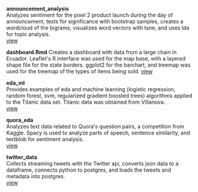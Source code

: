 **announcement_analysis**   
Analyzes sentiment for the pixel 2 product launch during the day of announcement, tests for significance with bootstrap samples, creates a wordcloud of the bigrams, visualizes word vectors with tsne, and uses lda for topic analysis.  
[view](https://nbviewer.jupyter.org/github/eddiepyang/portfolio/blob/master/announcement_analysis.ipynb)

**dashboard.Rmd**
Creates a dashboard with data from a large chain in Ecuador. Leaflet's R interface was used for the map base, with a layered shape file for the state borders. ggplot2 for the barchart, and treemap was used for the treemap of the types of items being sold. 
[view](http://rpubs.com/themissingsock/330822)

**eda_ml**  
Provides examples of eda and machine learning (logistic regression, random forest, svm, regularized gradient boosted trees)  algorithms applied to the Titanic data set. Titanic data was obtained from Villanova.  
[view](https://nbviewer.jupyter.org/github/eddiepyang/portfolio/blob/master/eda_ml.ipynb)

**quora_eda**  
Analyzes text data related to Quora's question pairs, a competition from Kaggle. Spacy is used to analyze parts of speech, sentence similarity, and textblob for sentiment analysis.  
[view](https://nbviewer.jupyter.org/github/eddiepyang/portfolio/blob/master/quora_eda.ipynb)

**twitter_data**  
Collects streaming tweets with the Twitter api, converts json data to a dataframe, connects python to postgres, and loads the tweets and metadata into postgres.  
[view](https://nbviewer.jupyter.org/github/eddiepyang/portfolio/blob/master/twitter_data.ipynb)


